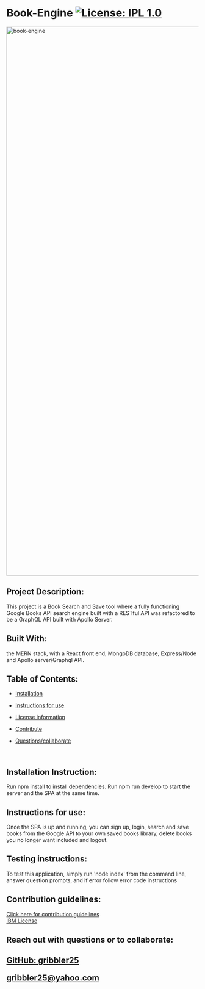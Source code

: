  # Book-Engine            [![License: IPL 1.0](https://img.shields.io/badge/License-IPL_1.0-blue.svg)](https://opensource.org/licenses/IPL-1.0)

   

<img width="1440" alt="book-engine" src="https://user-images.githubusercontent.com/98048059/197414526-744f9e48-02bf-43b0-9bd8-ebab23a5a178.png">

## Project Description:

This project is a Book Search and Save tool where a fully functioning Google Books API search engine built with a RESTful API was refactored to be a GraphQL API built with Apollo Server.
</br>

## Built With:

the MERN stack, with a React front end, MongoDB database, Express/Node and Apollo server/Graphql API.

## Table of Contents:

- <a href="#install">Installation</a>

- <a href="#inst">Instructions for use</a>

- <a href="#cont">License information</a>

- <a href="#cont">Contribute</a>

- <a href="#coll">Questions/collaborate </a>

 </br>

<h2 id="install"> Installation Instruction:</h2>
  Run npm install to install dependencies.
Run npm run develop to start the server and the SPA at the same time.

  </br>
  <h2 id="inst"> Instructions for use:</h2>
 Once the SPA is up and running, you can sign up, login, search and save books from the Google API to your own saved books library, delete books you no longer want included and logout.
  </br>

  <h2 id="test"> Testing instructions:</h2>
  To test this application, simply run 'node index' from the command line, answer question prompts, and if error follow error code instructions

  </br>

 <h2 id="cont"> Contribution guidelines:</h2>
  <a href="https://www.contributor-covenant.org">  Click here for contribution guidelines </a>
  </br>
  <a href="https://opensource.org/licenses/IPL-1.0">IBM License</a>
  
  </br>

  <footer>
  <h2 id="coll"> Reach out with questions or to collaborate:<h2>

<a href="https://github.com/gribbler25">GitHub: gribbler25</a>

<a href="mailto:gribbler25@yahoo.com">gribbler25@yahoo.com</a>

  </footer>
